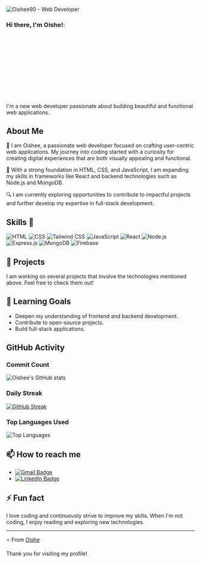 ![Oishee90 - Web Developer](https://i.ibb.co/5RFCFQ4/Get-started-in-Canva.png)


### Hi there, I'm Oishe!<img src="https://media.giphy.com/media/hvRJCLFzcasrR4ia7z/giphy.gif" width="5%">

I'm a new web developer passionate about building beautiful and functional web applications.

## About Me
🚀 I am Oishee, a passionate web developer focused on crafting user-centric web applications. My journey into coding started with a curiosity for creating digital experiences that are both visually appealing and functional. 

🌟 With a strong foundation in HTML, CSS, and JavaScript, I am expanding my skills in frameworks like React and backend technologies such as Node.js and MongoDB.

🔍 I am currently exploring opportunities to contribute to impactful projects and further develop my expertise in full-stack development.


## Skills 🚀
![HTML](https://img.shields.io/badge/-HTML5-E34F26?style=flat-square&logo=html5&logoColor=white)
![CSS](https://img.shields.io/badge/-CSS-1572B6?style=flat-square&logo=css3&logoColor=white)
![Tailwind CSS](https://img.shields.io/badge/-Tailwind_CSS-38B2AC?style=flat-square&logo=tailwind-css&logoColor=white)
![JavaScript](https://img.shields.io/badge/-JavaScript-F7DF1E?style=flat-square&logo=javascript&logoColor=black)
![React](https://img.shields.io/badge/-React-61DAFB?style=flat-square&logo=react&logoColor=black)
![Node.js](https://img.shields.io/badge/-Node.js-43853d?style=flat-square&logo=node.js&logoColor=white)
![Express.js](https://img.shields.io/badge/-Express.js-000000?style=flat-square&logo=express&logoColor=white)
![MongoDB](https://img.shields.io/badge/-MongoDB-47A248?style=flat-square&logo=mongodb&logoColor=white)
![Firebase](https://img.shields.io/badge/-Firebase-FFCA28?style=flat-square&logo=firebase&logoColor=black)

## 🔭 Projects
I am working on several projects that involve the technologies mentioned above. Feel free to check them out!

## 🌱 Learning Goals
- Deepen my understanding of frontend and backend development.
- Contribute to open-source projects.
- Build full-stack applications.


## GitHub Activity

### Commit Count
![Oishee's GitHub stats](https://github-readme-stats.vercel.app/api?username=Oishee90&show_icons=true&count_private=true&theme=radical)


### Daily Streak
[![GitHub Streak](https://github-readme-streak-stats.herokuapp.com/?user=Oishee90&theme=dark&background=0D1117&ring=1CAAD9&fire=DD2727)](https://github.com/Oishee90)


### Top Languages Used
![Top Languages](https://github-readme-stats.vercel.app/api/top-langs/?username=Oishee90&layout=compact&langs_count=8&theme=dark&bg_color=0D1117&text_color=FFFFFF&hide_border=true)


## 📫 How to reach me
- [![Gmail Badge](https://img.shields.io/badge/-oisheekhan90@gmail.com-c14438?style=flat&logo=Gmail&logoColor=white)](mailto:oisheekhan90@gmail.com)
- [![LinkedIn Badge](https://img.shields.io/badge/-LinkedIn-blue?style=flat&logo=Linkedin&logoColor=white)](https://www.linkedin.com/in/oishee-khan-509ba12b0)


## ⚡ Fun fact
I love coding and continuously strive to improve my skills. When I'm not coding, I enjoy reading and exploring new technologies.

---

⭐️ From [Oishe](https://github.com/Oishee90)

Thank you for visiting my profile!

